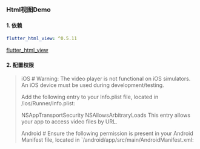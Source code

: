### Html视图Demo

#### 1. 依赖
```yaml
flutter_html_view: ^0.5.11
```
[flutter_html_view](https://pub.flutter-io.cn/packages/flutter_html_view)


#### 2. 配置权限
> iOS #
> Warning: The video player is not functional on iOS simulators. An iOS device must be used during development/testing.
> 
> Add the following entry to your Info.plist file, located in <project root>/ios/Runner/Info.plist:
> 
> <key>NSAppTransportSecurity</key>
> <dict>
>   <key>NSAllowsArbitraryLoads</key>
>   <true/>
> </dict>
> This entry allows your app to access video files by URL.
> 
> Android #
> Ensure the following permission is present in your Android Manifest file, located in `<project root>/android/app/src/main/AndroidManifest.xml:
> 
> <uses-permission android:name="android.permission.INTERNET"/>